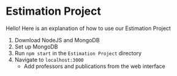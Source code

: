 # Estimation Project
Hello! Here is an explanation of how to use our Estimation Project

1. Download NodeJS and MongoDB
2. Set up MongoDB
3. Run `npm start` in the `Estimation Project` directory
4. Navigate to `localhost:3000`
    - Add professors and publications from the web interface